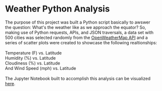 # Weather Python Analysis
The purpose of this project was built a Python script basically to awswer the question: What's the weather like as we approach the equator?
So, making use of Python requests, APIs, and JSON traversals, a data set with 500 cities was selected randomly from the 
<a href="https://openweathermap.org/api" target="_blank">OpenWeatherMap API</a> and a series of scatter plots were created to showcase the following realtionships:
<br><br>
Temperature (F) vs. Latitude<br>
Humidity (%) vs. Latitude<br>
Cloudiness (%) vs. Latitude<br>
And Wind Speed (mph) vs. Latitude
<br><br>
The Jupyter Notebook built to accomplish this analysis can be visualized <a href="weather-python-analysis.pdf" target="_blank">here</a>.

